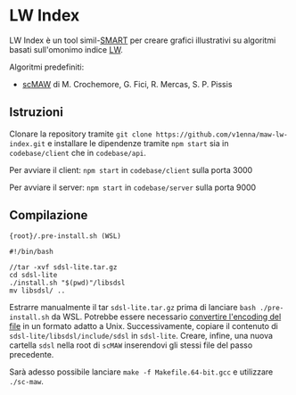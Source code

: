 # LW Index

LW Index è un tool simil-[SMART](https://github.com/smart-tool/smart) per creare grafici illustrativi su algoritmi basati sull'omonimo indice [LW](https://www.sciencedirect.com/science/article/pii/S0304397512003866).

Algoritmi predefiniti:
- [scMAW](https://github.com/solonas13/maw) di M. Crochemore, G. Fici, R. Mercas, S. P. Pissis

## Istruzioni

Clonare la repository tramite `git clone https://github.com/v1enna/maw-lw-index.git` e installare le dipendenze tramite `npm start` sia in `codebase/client` che in `codebase/api`.

Per avviare il client:
`npm start` in `codebase/client` sulla porta 3000

Per avviare il server:
`npm start` in `codebase/server` sulla porta 9000

## Compilazione

`{root}/.pre-install.sh (WSL)`
```
#!/bin/bash

//tar -xvf sdsl-lite.tar.gz
cd sdsl-lite
./install.sh "$(pwd)"/libsdsl
mv libsdsl/ ..
```

Estrarre manualmente il tar `sdsl-lite.tar.gz` prima di lanciare `bash ./pre-install.sh` da WSL.
Potrebbe essere necessario [convertire l'encoding del file](https://stackoverflow.com/questions/11616835/r-command-not-found-bashrc-bash-profile) in un formato adatto a Unix. Successivamente, copiare il contenuto di `sdsl-lite/libsdsl/include/sdsl` in `sdsl-lite`. Creare, infine, una nuova cartella `sdsl` nella root di `scMAW` inserendovi gli stessi file del passo precedente.

Sarà adesso possibile lanciare `make -f Makefile.64-bit.gcc` e utilizzare `./sc-maw`.